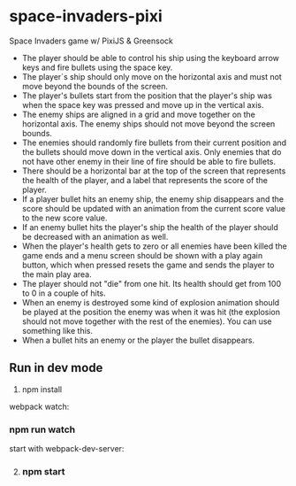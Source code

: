 # space-invaders-pixi

Space Invaders game w/ PixiJS &amp; Greensock

- The player should be able to control his ship using the keyboard arrow keys and fire bullets using the space key.
- The player`s ship should only move on the horizontal axis and must not move beyond the bounds of the screen.
- The player's bullets start from the position that the player's ship was when the space key was pressed and move up in the vertical axis.
- The enemy ships are aligned in a grid and move together on the horizontal axis. The enemy ships should not move beyond the screen bounds.
- The enemies should randomly fire bullets from their current position and the bullets should move down in the vertical axis. Only enemies that do not have other enemy in their line of fire should be able to fire bullets.
- There should be a horizontal bar at the top of the screen that represents the health of the player, and a label that represents the score of the player.
- If a player bullet hits an enemy ship, the enemy ship disappears and the score should be updated with an animation from the current score value to the new score value.
- If an enemy bullet hits the player's ship the health of the player should be decreased with an animation as well.
- When the player's health gets to zero or all enemies have been killed the game ends and a menu screen should be shown with a play again button, which when pressed resets the game and sends the player to the main play area.
- The player should not "die" from one hit. Its health should get from 100 to 0 in a couple of hits.
- When an enemy is destroyed some kind of explosion animation should be played at the position the enemy was when it was hit (the explosion should not move together with the rest of the enemies). You can use something like this.
- When a bullet hits an enemy or the player the bullet disappears.

## Run in dev mode

1. npm install

webpack watch:

### npm run watch

start with webpack-dev-server:

2. ### npm start
